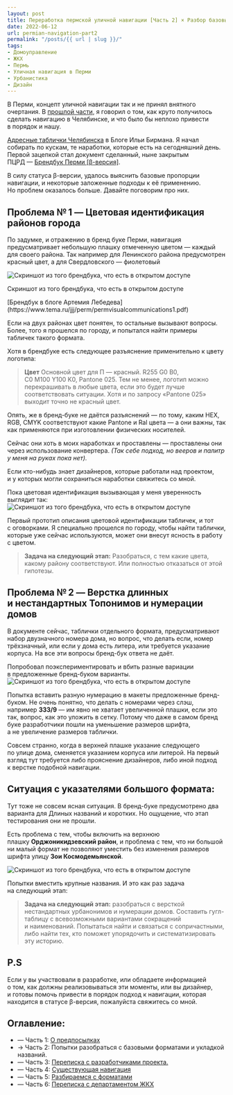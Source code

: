 ```yaml
---
layout: post
title: Переработка пермской уличной навигации [Часть 2] × Разбор базовых форматов
date: 2022-06-12
url: permian-navigation-part2
permalink: "/posts/{{ url | slug }}/"
tags:
- Домоуправление   
- ЖКХ   
- Пермь   
- Уличная навигация в Перми   
- Урбанистика
- Дизайн
---
```

В Перми, концепт уличной навигации так и не принял внятного очертания. В [прошлой части](https://furye.ru/posts/permian-street-navigation-part1/), я говорил о том, как круто получилось сделать навигацию в Челябинске, и что было бы неплохо привести в порядок и нашу.

[Адресные таблички Челябинска](https://ilyabirman.ru/projects/chelyabinsk-address-plates/) в Блоге Ильи Бирмана.
Я начал собирать по кускам, те наработки, которые есть на сегодняшний день. Первой зацепкой стал документ сделанный, ныне закрытым ПЦРД — [Брендбук Перми [β-версия]](https://furye.ru\assets\img\posts\prmnav\permvisualcommunications1.pdf).

В силу статуса β-версии, удалось выяснить базовые пропорции навигации, и некоторые заложенные подходы к её применению. Но проблем оказалось больше. Давайте поговорим про них.

## Проблема № 1 — Цветовая идентификация районов города
По задумке, и отражению в бренд буке Перми, навигация предусматривает небольшую плашку отмеченную цветом — каждый для своего района. Так например для Ленинского района предусмотрен красный цвет, а для Свердловского — фиолетовый

<img class="my-4" src="/assets/img/posts/prmnav/permian-table-example.png" alt="Скриншот из того брендбука, что есть в открытом доступе" />

Скриншот из того брендбука, что есть в открытом доступе
<p class="aside"> [Брендбук в блоге Артемия Лебедева](https://www.tema.ru/jjj/perm/permvisualcommunications1.pdf) </p>


Если на двух районах цвет понятен, то остальные вызывают вопросы. Более, того я прошелся по городу, и попытался найти примеры табличек такого формата.

Хотя в брендбуке есть следующее разъяснение применительно к цвету логотипа:

> **Цвет**
> Основной цвет для П — красный. R255 G0 B0, C0 M100 Y100 K0, Pantone 025. Тем не менее, логотип можно перекрашивать в любые цвета, если это будет лучше соответствовать ситуации.
Хотя и по запросу «Pantone 025» выходит точно не красный цвет.

Опять, же в бренд-буке не даётся разъяснений — по тому, каким HEX, RGB, CMYK соответствуют какие Pantone и Ral цвета — а они важны, так как применяются при изготовлении физических носителей.

Сейчас они хоть в моих наработках и проставлены — проставлены они через использование конвертера. _(Так себе подход, но вееров и палитр у меня на руках пока нет)._

Если кто-нибудь знает дизайнеров, которые работали над проектом, и у которых могли сохраниться наработки свяжитесь со мной.

Пока цветовая идентификация вызывающая у меня уверенность выглядит так:
<img class="my-4" src="/assets/img/posts/prmnav/District-Color.png" alt="Скриншот из того брендбука, что есть в открытом доступе" />

Первый прототип описания цветовой идентификации табличек, и тот с оговорками.
Я специально прошелся по городу, чтобы найти таблички, которые уже сейчас используются, может они внесут ясность в работу с цветом.

> **Задача на следующий этап:**
> Разобраться, с тем какие цвета, какому району соответствуют. Или полностью отказаться от этой гипотезы.

## Проблема № 2 — Верстка длинных и нестандартных Топонимов и нумерации домов

В документе сейчас, таблички отдельного формата, предусматривают набор двузначного номера дома, но вопрос, что делать если, номер трёхзначный, или если у дома есть литера, или требуется указание корпуса. На все эти вопросы бренд-бук ответа не даёт.

Попробовал поэкспериментировать и вбить разные вариации в предложенные бренд-буком варианты.
<img class="my-4" src="/assets/img/posts/prmnav/question-about-m-nav-perm.png" alt="Скриншот из того брендбука, что есть в открытом доступе" />

Попытка вставить разную нумерацию в макеты предложенные бренд-буком. Не очень понятно, что делать с номерами через слэш, например **333/9** — им явно не хватает увеличенной плашки, если это так, вопрос, как это уложить в сетку. Потому что даже в самом бренд буке разработчики пошли на уменьшение размеров шрифта, а не увеличение размеров таблички.

Совсем странно, когда в верхней плашке указание следующего по улице дома, сменяется указанием корпуса или литерой. На первый взгляд тут требуется либо прояснение дизайнеров, либо иной подход к верстке подобной навигации.

## Ситуация с указателями большого формата:
Тут тоже не совсем ясная ситуация. В бренд-буке предусмотрено два варианта для Длиных названий и коротких. Но ощущение, что этап тестирования они не прошли.

Есть проблема с тем, чтобы включить на верхнюю плашку **Орджоникидзевский район**, и проблема с тем, что ни большой ни малый формат не позволяют уместить без изменения размеров шрифта улицу **Зои Космодемьянской**.

<img class="my-4" src="/assets/img/posts/prmnav/comments-about-big-plates-(1).png" alt="Скриншот из того брендбука, что есть в открытом доступе" />

Попытки вместить крупные названия.
И это как раз задача на следующий этап:

> **Задача на следующий этап:**
> разобраться с версткой нестандартных урбанонимов и нумерации домов. Составить гугл-таблицу с всевозможными вариантами сокращений и наименований. Попытаться найти и связаться с сопричастными, либо найти тех, кто поможет упорядочить и систематизировать эту историю.

## P.S
Если у вы участвовали в разработке, или обладаете информацией о том, как должны реализовываться эти моменты, или вы дизайнер, и готовы помочь привести в порядок подход к навигации, которая находится в статусе β-версия, пожалуйста свяжитесь со мной.

## Оглавление:
- — Часть 1: [О предпосылках](https://furye.ru/posts/permian-street-navigation-part1/)
- → Часть 2: Попытки разобраться с базовыми форматами и укладкой названий.
- — Часть 3: [Переписка с разработчиками проекта.](https://furye.ru/posts/permian-navigation-part3/)
- — Часть 4: [Существующая навигация](https://furye.ru/posts/permian-navigation-part4/)
- — Часть 5: [Разбираемся с форматами](https://furye.ru/posts/permian-navigation-part5/)
- — Часть 6: [Переписка с департаментом ЖКХ](https://furye.ru/posts/permian-navigation-part6/)